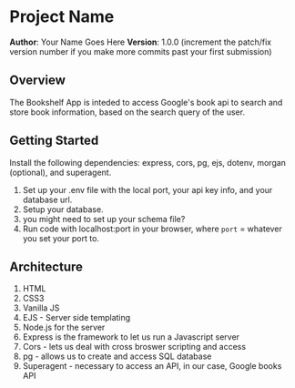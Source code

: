 # Project Name
**Author**: Your Name Goes Here
**Version**: 1.0.0 (increment the patch/fix version number if you make more commits past your first submission)
## Overview
<!-- Provide a high level overview of what this application is and why you are building it, beyond the fact that it's an assignment for this class. (i.e. What's your problem domain?) -->
The Bookshelf App is inteded to access Google's book api to search and store book information, based on the search query of the user. 
## Getting Started
<!-- What are the steps that a user must take in order to build this app on their own machine and get it running? -->
Install the following dependencies: express, cors, pg, ejs, dotenv, morgan (optional), and superagent. 
1. Set up your .env file with the local port, your api key info, and your database url.
1. Setup your database.
1. you might need to set up your schema file?
1. Run code with localhost:port in your browser, where `port` = whatever you set your port to.
## Architecture
<!-- Provide a detailed description of the application design. What technologies (languages, libraries, etc) you're using, and any other relevant design information. -->
1. HTML
1. CSS3
1. Vanilla JS
1. EJS - Server side templating
1. Node.js for the server
1. Express is the framework to let us run a Javascript server
1. Cors - lets us deal with cross broswer scripting and access
1. pg - allows us to create and access SQL database
1. Superagent - necessary to access an API, in our case, Google books API